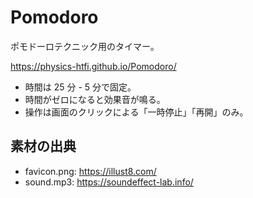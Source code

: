 # Pomodoro

ポモドーロテクニック用のタイマー。

<https://physics-htfi.github.io/Pomodoro/>

- 時間は 25 分 - 5 分で固定。
- 時間がゼロになると効果音が鳴る。
- 操作は画面のクリックによる「一時停止」「再開」のみ。

## 素材の出典

- favicon.png: <https://illust8.com/>
- sound.mp3: <https://soundeffect-lab.info/>